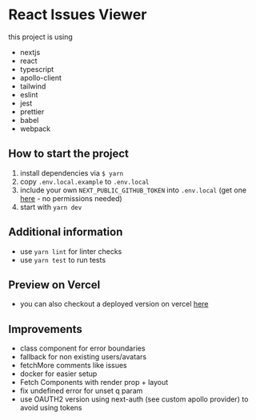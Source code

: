 # React Issues Viewer

this project is using 
- nextjs 
- react 
- typescript 
- apollo-client
- tailwind
- eslint  
- jest
- prettier  
- babel
- webpack

## How to start the project
1. install dependencies via
`$ yarn`
2. copy `.env.local.example` to `.env.local`
3. include your own `NEXT_PUBLIC_GITHUB_TOKEN` into `.env.local` (get one [here](https://github.com/settings/tokens) - no permissions needed)
4. start with `yarn dev`

## Additional information

- use `yarn lint` for linter checks
- use `yarn test` to run tests

## Preview on Vercel
- you can also checkout a deployed version on vercel [here](https://githubexplorer-two.vercel.app/?q=)

## Improvements

- class component for error boundaries
- fallback for non existing users/avatars
- fetchMore comments like issues
- docker for easier setup
- Fetch Components with render prop + layout
- fix undefined error for unset q param
- use OAUTH2 version using next-auth (see custom apollo provider) to avoid using tokens